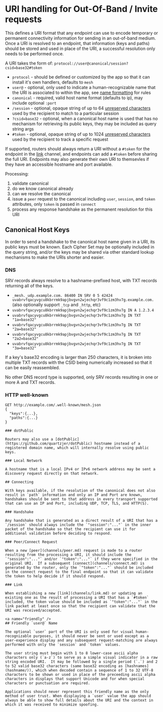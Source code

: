 # URI handling for Out-Of-Band / Invite requests

This defines a URI format that any endpoint can use to encode temporary or permanent connectivity information for sending in an out-of-band medium.  Once a URI is resolved to an endpoint, that information (keys and paths) should be stored and used in place of the URI, a successful resolution only needs to be performed once.

A URI takes the form of: `protocol://user@canonical/session?csid=base32#token`

* `protocol` - should be defined or customized by the app so that it can install it's own handlers, defaults to `mesh` 
* `user@` - optional, only used to indicate a human-recognizable name that the URI is associated to within the app, see [name formatting](#friendly) for rules
* `canonical` - required, valid host name format (defaults to ip), may include optional `:port`
* `/session` - optional, opaque string of up to 64 [unreserved characters](https://tools.ietf.org/html/rfc3986#section-2.3) used by the recipient to match to a particular session
* `?csid=base32` - optional, when a canonical host name is used that has no mechanism for retrieving its public keys, they may be included as query string args
* `#token` - optional, opaque string of up to 1024 [unreserved characters](https://tools.ietf.org/html/rfc3986#section-2.3) used by the recipient to track a specific request

If supported, routers should always return a URI without a `#token` for the endpoint in the [link](channels/link.md) channel, and endpoints can add a `#token` before sharing the full URI.  Endpoints may also generate their own URI to themsevles if they have an accessible hostname and port available.

Processing:

1. validate canonical
2. do we know canonical already
3. can we resolve the canonical
4. issue a `peer` request to the canonical including `user`, `session`, and `token` attributes, only `token` is passed in `connect`
5. process any response handshake as the permanent resolution for this URI

## Canonical Host Keys

In order to send a handshake to the canonical host name given in a URI, its public keys must be known.  Each Cipher Set may be optionally included in the query string, and/or the keys may be shared via other standard lookup mechanisms to make the URIs shorter and easier.

### DNS

SRV records always resolve to a hashname-prefixed host, with TXT records returning all of the keys.

* `_mesh._udp.example.com. 86400 IN SRV 0 5 42424 uvabrvfqacyvgcu8kbrrmk9apjbvgvn2wjechqr3vf9c1zm3hv7g.example.com.` (also optionally support `_tcp` and `_http`, etc)
* `uvabrvfqacyvgcu8kbrrmk9apjbvgvn2wjechqr3vf9c1zm3hv7g IN A 1.2.3.4`
* `uvabrvfqacyvgcu8kbrrmk9apjbvgvn2wjechqr3vf9c1zm3hv7g IN TXT "1a=base32"`
* `uvabrvfqacyvgcu8kbrrmk9apjbvgvn2wjechqr3vf9c1zm3hv7g IN TXT "2a=base32"`
* `uvabrvfqacyvgcu8kbrrmk9apjbvgvn2wjechqr3vf9c1zm3hv7g IN TXT "2a2=base32"`
* `uvabrvfqacyvgcu8kbrrmk9apjbvgvn2wjechqr3vf9c1zm3hv7g IN TXT "3a=base32"`

If a key's base32 encoding is larger than 250 characters, it is broken into multiple TXT records with the CSID being numerically increased so that it can be easily reassembled.

No other DNS record type is supported, only SRV records resulting in one or more A and TXT records.

### HTTP well-known

```
GET http://example.com/.well-known/mesh.json
{
  "keys":{...},
  "paths":{...}
}

### dotPublic

Routers may also use a [dotPublic](https://github.com/quartzjer/dotPublic) hostname instead of a registered domain name, which will internally resolve using public keys.

### Local Network

A hostname that is a local IPv4 or IPv6 network address may be sent a discovery request directly on that network.

## Connecting

With keys available, if the resolution of the canonical does not also result in `path` information and only an IP and Port are known, handshakes should be sent to that address in every transport supported that can use an IP and Port, including UDP, TCP, TLS, and HTTP(S).

### Handshake

Any handshake that is generated as a direct result of a URI that has a `/session` should always include the `"session":"..."` in the inner packet of the handshake so that the recipient can use it for additional validation before deciding to respond.

### Peer/Connect Request

When a new [peer](channels/peer.md) request is made to a router resulting from the processing a URI, it should include the `"session":"..."` and/or `"token":"..."` if they were specified in the original URI.  If a subsequent [connect](channels/connect.md) is generated by the router, only the `"token":"..."` should be included in the connect request to the final endpoint so that it can validate the token to help decide if it should respond.

### Link

When establishing a new [link](channels/link.md) or updating an existing one as the result of processing a URI that has a `#token` included, the token value should be included as `"token":"..."` in the link packet at least once so that the recipient can validate that the URI was received/accepted.

<a name="friendly" />
## Friendly `user@` Name

The optional `user` part of the URI is only used for visual human-recognizable purposes, it should never be sent or used except as a user-experience display and any subsequent request-matching are always performed with only the `session` and `token` values.

The user string must begin with 1 to 8 lower-case ascii alpha characters only (`a-z`) to serve as a simple visual indicator in a raw string encoded URI.  It may be followed by a single period (`.`) and 2 to 52 valid base32 characters (same base32 encoding as [hashnames](hashname/)), which when decoded contain a sequence of 1 to 32 UTF-8 characters to be shown or used in place of the preceeding ascii alpha characters in displays that support Unicode and for when special characters or punctuation are required.

Applications should never represent this friendly name as the only method of user trust. When displaying a `user` value the app should always be able to show full details about the URI and the context in which it was received to minimize spoofing.